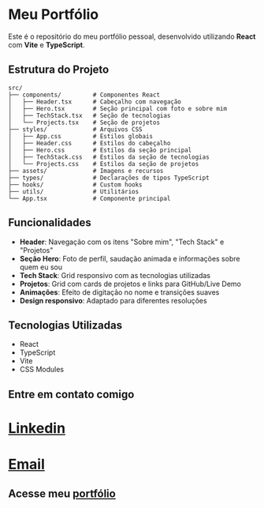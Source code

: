 # Meu Portfólio

Este é o repositório do meu portfólio pessoal, desenvolvido utilizando **React** com **Vite** e **TypeScript**.

## Estrutura do Projeto

```
src/
├── components/         # Componentes React
│   ├── Header.tsx      # Cabeçalho com navegação
│   ├── Hero.tsx        # Seção principal com foto e sobre mim
│   ├── TechStack.tsx   # Seção de tecnologias
│   └── Projects.tsx    # Seção de projetos
├── styles/             # Arquivos CSS
│   ├── App.css         # Estilos globais
│   ├── Header.css      # Estilos do cabeçalho
│   ├── Hero.css        # Estilos da seção principal
│   ├── TechStack.css   # Estilos da seção de tecnologias
│   └── Projects.css    # Estilos da seção de projetos
├── assets/             # Imagens e recursos
├── types/              # Declarações de tipos TypeScript
├── hooks/              # Custom hooks
├── utils/              # Utilitários
└── App.tsx             # Componente principal
```

## Funcionalidades

- **Header**: Navegação com os itens "Sobre mim", "Tech Stack" e "Projetos"
- **Seção Hero**: Foto de perfil, saudação animada e informações sobre quem eu sou
- **Tech Stack**: Grid responsivo com as tecnologias utilizadas
- **Projetos**: Grid com cards de projetos e links para GitHub/Live Demo
- **Animações**: Efeito de digitação no nome e transições suaves
- **Design responsivo**: Adaptado para diferentes resoluções

## Tecnologias Utilizadas

- React
- TypeScript
- Vite
- CSS Modules

## Entre em contato comigo

# [Linkedin](https://www.linkedin.com/in/gustavo-willian-867605230/)
# [Email](mailto:gustavowillian0777@gmail.com)

## Acesse meu [portfólio]()